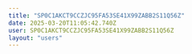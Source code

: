 ```yaml
---
title: "SP0C1AKCT9CCZJC95FA53SE41X99ZABB2S11Q56Z"
date: 2025-03-20T11:05:42.740Z
user: SP0C1AKCT9CCZJC95FA53SE41X99ZABB2S11Q56Z
layout: "users"
---
```

    
